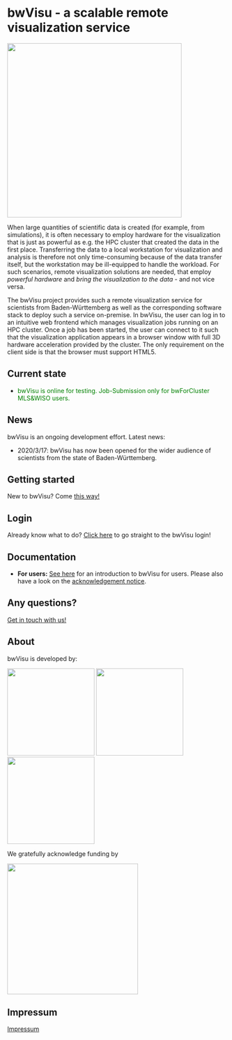 # bwVisu - a scalable remote visualization service

<img src="https://github.com/bwvisu/docs/raw/master/img/bwvisu2.png" alt="" width="400"/>

When large quantities of scientific data is created (for example, from simulations), it is often necessary to employ hardware for the visualization that is just as powerful as e.g. the HPC cluster that created the data in the first place. Transferring the data to a local workstation for visualization and analysis is therefore not only time-consuming because of the data transfer itself, but the workstation may be ill-equipped to handle the workload. For such scenarios, remote visualization solutions are needed, that employ *powerful hardware* and *bring the visualization to the data* - and not vice versa.

The bwVisu project provides such a remote visualization service for scientists from Baden-Württemberg as well as the corresponding software stack to deploy such a service on-premise. In bwVisu, the user can log in to an intuitive web frontend which manages visualization jobs running on an HPC cluster. Once a job has been started, the user can connect to it such that the visualization application appears in a browser window with full 3D hardware acceleration provided by the cluster. The only requirement on the client side is that the browser must support HTML5.

## Current state

* <p style="color:green;">bwVisu is online for testing. Job-Submission only for bwForCluster MLS&WISO users.</p>
<!-- * <p style="color:green;">bwVisu is currently unavailable due to maintenance. Job submissions are disabled.</p> -->

## News

bwVisu is an ongoing development effort. Latest news:
* 2020/3/17: bwVisu has now been opened for the wider audience of scientists from the state of Baden-Württemberg.


## Getting started
New to bwVisu? Come [this way!](user-docs/getting-started.md)

## Login
Already know what to do? [Click here](https://bwvisu-web.urz.uni-heidelberg.de) to go straight to the bwVisu login!

## Documentation
* **For users:** [See here](user-docs/user-docs.md) for an introduction to bwVisu for users. Please also have a look on the [acknowledgement notice](acknowledgement.md).

<!-- * **For administrators or the technically inclined:** [See here](technical-docs/technical-docs.md) for the bwVisu technical documentation, including a description of its architecture, how it works and how to install bwVisu. -->

## Any questions?

[Get in touch with us!](mailto:bwvisu-support@urz.uni-heidelberg.de)

## About

bwVisu is developed by:

<img src="https://github.com/bwvisu/docs/raw/master/img/unihd.png" alt=""  width="200"/>
<img src="https://github.com/bwvisu/docs/raw/master/img/hlrs.png" alt="" width="200"/>
<img src="https://github.com/bwvisu/docs/raw/master/img/kit.png" alt=""  width="200"/>

We gratefully acknowledge funding by


<img src="https://github.com/bwvisu/docs/raw/master/img/mwk.png" alt="" width="300"/>

## Impressum

[Impressum](https://www.urz.uni-heidelberg.de/de/Impressum)
